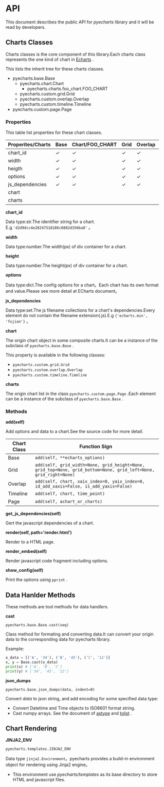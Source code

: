 # API

This document describes the public API for *pyecharts* library and it will be read by developers.

## Charts Classes

Charts classes is the core component of this library.Each charts class represents the one kind of chart in [Echarts](http://echarts.baidu.com/) .

This lists the inherit tree for these charts classes.

- pyecharts.base.Base
  - pyecharts.chart.Chart
    - pyecharts.charts.foo_chart.FOO_CHART
  - pyecharts.custom.grid.Grid
  - pyecharts.custom.overlap.Overlap
  - pyecharts.custom.timeline.Timeline
- pyecharts.custom.page.Page

### Properties

This table list properties for these chart classes.

| Properites/Charts | Base | Chart/FOO_CHART | Grid | Overlap | Timeline | Page |
| ----------------- | ---- | --------------- | ---- | ------- | -------- | ---- |
| chart_id          | ✓    | ✓               | ✓    | ✓       | ✓        |      |
| width             | ✓    | ✓               | ✓    | ✓       | ✓        |      |
| heigth            | ✓    | ✓               | ✓    | ✓       | ✓        |      |
| options           | ✓    | ✓               | ✓    | ✓       | ✓        |      |
| js_dependencies   | ✓    | ✓               | ✓    | ✓       | ✓        | ✓    |
| chart             |      |                 |      |         |          |      |
| charts            |      |                 |      |         |          | ✓    |

**chart_id**

Data type:str.The identifier string for a chart. E.g.`'d2d9dcc4e28247518186c0882d356ba8'` 。

**width**

Data type:number.The width(px) of div container for a chart.

**height**

Data type:number.The height(px) of div container for a chart.

**options**

Data type:dict.The config options for a chart。Each chart has its own format and value.Please see more detail at ECharts document。

**js_dependencies**

Data type:set.The js filename collections for a chart's dependencies.Every element do not contain the filename extension(.js).E.g `{'echarts.min', 'fujian'}` 。

**chart**

The origin chart object in some composite charts.It can be a instance of the subclass of `pyecharts.base.Base` .

This property is available in the following classes:

- `pyecharts.custom.grid.Grid`
- `pyecharts.custom.overlap.Overlap`
- `pyecharts.custom.timeline.Timeline`

**charts**

The origin chart  list in the class `pyecharts.custom.page.Page` .Each element can be a instance of the subclass of `pyecharts.base.Base` .

### Methods

**add(self)**

Add options and data to a chart.See the source code for more detail.

| Chart Class | Function Sign                            |
| ----------- | ---------------------------------------- |
| Base        | `add(self, **echarts_options)`           |
| Grid        | `add(self, grid_width=None, grid_height=None, grid_top=None, grid_bottom=None, grid_left=None, grid_right=None)` |
| Overlap     | `add(self, chart, xaix_index=0, yaix_index=0, id_add_xaxis=False, is_add_yaxis=False)` |
| Timeline    | `add(self, chart, time_point)`           |
| Page        | `add(self, achart_or_charts)`            |

**get_js_dependencies(self)**

Gert the javascript dependencies of a chart.

**render(self, path='render.html')**

Render to a HTML page.

**render_embed(self)**

Render javascript code fragment including options.

**show_config(self)**

Print the options using `pprint` .

## Data Hanlder Methods

These methods are tool methods for data handlers.

**cast**

`pyecharts.base.Base.cast(seq)`

Class method for formating and converting data.It can convert your origin data to the corresponding data for pyecharts library.

Example:

```python
o_data = [('A', '34'), ('B', '45'), ('C', '12')]
x, y = Base.cast(o_data)
print(x) # ['A', 'B', 'C']
print(y) # ['34', '45', '12']
```

**json_dumps**

`pyecharts.base.json_dumps(data, indent=0)`

Convert *data* to json string, and add encoding for some specified data type:

- Convert Datetime and Time objects to ISO8601 format string.
- Cast numpy arrays. See the document of  [astype](https://docs.scipy.org/doc/numpy/reference/generated/numpy.ndarray.astype.html) and [tolist](https://docs.scipy.org/doc/numpy/reference/generated/numpy.ndarray.tolist.html) .

## Chart Rendering

**JINJA2_ENV**

`pyecharts.templates.JINJA2_ENV`

Data type `jinja2.Environment`。pyecharts provides a build-in environment object for rendering using Jinja2 engine。

- This environment  use *pyecharts/templates* as its base directory to store HTML and  javascript files.